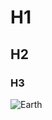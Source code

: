 # H1
## H2
### H3

![Earth](https://lh3.googleusercontent.com/blogger_img_proxy/AEn0k_vyakumQGGa30dRheyiQDqkLQn6oA1qpPxz1xBzmKUtUCx2fVCtFxsI8Xg0eA5CdgwiJawAj4tn-Vqs0b_u9mRWYaFetw7wIskXnxyz4rRUEVIbvRwA7Hnp0aL5PM8kZECVVYIIpKFb6n5qrw6e_DKhK_zUsK2qS6BPQG4wjcBvKZHRdi2WSAMPnFj4-10ZR20KCcXv3Q=s0-d)
